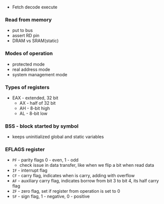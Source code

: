 - Fetch decode execute
### Read from memory
- put to bus
- assert RD pin
- DRAM vs SRAM(static)

### Modes of operation
- protected mode
- real address mode
- system management mode

### Types of registers
- EAX - extended, 32 bit
  - AX - half of 32 bit
  - AH - 8-bit high
  - AL - 8-bit low

### BSS - block started by symbol
- keeps uninitialized global and static variables

### EFLAGS register
- `PF` - parity flags 0 - even, 1 - odd
  - check issue in data transfer, like when we flip a bit when
    read data
- `IF` - interrupt flag
- `CF` - carry flag, indicates when is carry, adding with overflow
- `AF` - auxiliary carry flag, indicates borrow from bit 3 to bit 4,
         its half carry flag
- `ZF` - zero flag, set if register from operation is set to 0
- `SF` - sign flag, 1 - negative, 0 - positive

